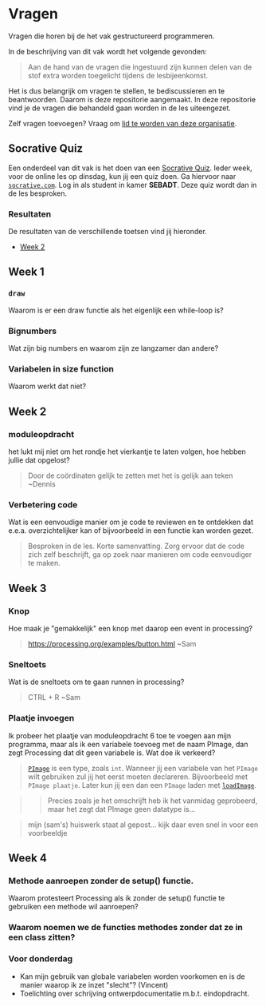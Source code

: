 # Vragen
Vragen die horen bij de het vak gestructureerd programmeren.

In de beschrijving van dit vak wordt het volgende gevonden:

> Aan de hand van de vragen die ingestuurd zijn kunnen delen van de stof extra worden toegelicht tijdens de lesbijeenkomst.

Het is dus belangrijk om vragen te stellen, te bediscussieren en te beantwoorden. Daarom is deze repositorie aangemaakt. In deze repositorie vind je de vragen die behandeld gaan worden in de les uiteengezet. 

Zelf vragen toevoegen? Vraag om [lid te worden van deze organisatie](https://github.com/seba-dt-2019/vragen/issues/new?title=Mag+ik+lid+worden&template=becoming_a_member.md).

## Socrative Quiz
Een onderdeel van dit vak is het doen van een [Socrative Quiz][socrative]. Ieder week, voor de online les op dinsdag, kun jij een quiz doen. Ga hiervoor naar [`socrative.com`][socrative]. Log in als student in kamer **SEBADT**. Deze quiz wordt dan in de les besproken.

### Resultaten
De resultaten van de verschillende toetsen vind jij hieronder.

* [Week 2](https://github.com/seba-dt-2019/vragen/raw/master/resultaten_week2.xlsx)

## Week 1
### `draw`
Waarom is er een draw functie als het eigenlijk een while-loop is?

### Bignumbers
Wat zijn big numbers en waarom zijn ze langzamer dan andere?

### Variabelen in size function
Waarom werkt dat niet?

## Week 2

### moduleopdracht
het lukt mij niet om het rondje het vierkantje te laten volgen, hoe hebben jullie dat opgelost?

> Door de coördinaten gelijk te zetten met het is gelijk aan teken  ~Dennis 

### Verbetering code
Wat is een eenvoudige manier om je code te reviewen en te ontdekken dat e.e.a. overzichtelijker kan of bijvoorbeeld in een functie kan worden gezet.

> Besproken in de les. Korte samenvatting. Zorg ervoor dat de code zich zelf beschrijft, ga op zoek naar manieren om code eenvoudiger te maken.

## Week 3

### Knop
Hoe maak je "gemakkelijk" een knop met daarop een event in processing?

> https://processing.org/examples/button.html ~Sam

### Sneltoets
Wat is de sneltoets om te gaan runnen in processing?

> CTRL + R ~Sam

### Plaatje invoegen
Ik probeer het plaatje van moduleopdracht 6 toe te voegen aan mijn programma, maar als ik een variabele toevoeg met de naam PImage, dan zegt Processing dat dit geen variabele is. Wat doe ik verkeerd? 

> [`PImage`][pimage] is een type, zoals `int`. Wanneer jij een variabele van het `PImage` wilt gebruiken zul jij het eerst moeten declareren. Bijvoorbeeld met `PImage plaatje`. Later kun jij een dan een `PImage` laden met [`loadImage`][loadimage].

>> Precies zoals je het omschrijft heb ik het vanmidag geprobeerd, maar het zegt dat PImage geen datatype is...

[socrative]: https://socrative.com
[pimage]: https://processing.org/reference/PImage.html
[loadimage]: https://processing.org/reference/PImage.html

> mijn (sam's) huiswerk staat al gepost... kijk daar even snel in voor een voorbeeldje

## Week 4

### Methode aanroepen zonder de setup() functie.

Waarom protesteert Processing als ik zonder de setup() functie te gebruiken een methode wil aanroepen?

### Waarom noemen we de functies methodes zonder dat ze in een class zitten?

### Voor donderdag
* Kan mijn gebruik van globale variabelen worden voorkomen en is de manier waarop ik ze inzet "slecht"? (Vincent)
* Toelichting over schrijving ontwerpdocumentatie m.b.t. eindopdracht.
